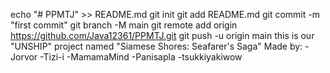 echo "# PPMTJ" >> README.md
git init
git add README.md
git commit -m "first commit"
git branch -M main
git remote add origin https://github.com/Java12361/PPMTJ.git
git push -u origin main
this is our "UNSHIP" project named "Siamese Shores: Seafarer's Saga"
Made by:
-Jorvor
-Tizi-i
-MamamaMind
-Panisapla
-tsukkiyakiwow

